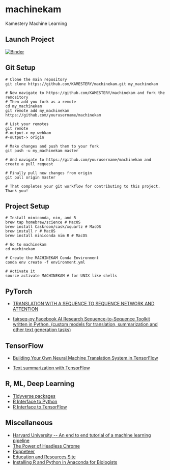 # machinekam
Kamestery Machine Learning

## Launch Project
[![Binder](https://mybinder.org/badge_logo.svg)](https://mybinder.org/v2/gh/KAMESTERY/machinekam.git/master)

## Git Setup

```{bash}
# Clone the main repository
git clone https://github.com/KAMESTERY/machinekam.git my_machinekam

# Now navigate to https://github.com/KAMESTERY/machinekam and fork the remository
# Then add you fork as a remote
cd my_machinekam
git remote add my_machinekam https://github.com/yourusername/machinekam

# List your remotes
git remote
#-output-> my_webkam
#-output-> origin

# Make changes and push them to your fork
git push -u my_machinekam master

# And navigate to https://github.com/yourusername/machinekam and create a pull request

# Finally pull new changes from origin
git pull origin master

# That completes your git workflow for contributing to this project. Thank you!

```

## Project Setup

```{bash}
# Install miniconda, nim, and R
brew tap homebrew/science # MacOS
brew install Caskroom/cask/xquartz # MacOS
brew install r # MacOS
brew install miniconda nim R # MacOS

# Go to machinekam
cd machinekam

# Create the MACHINEKAM Conda Environment
conda env create -f environment.yml

# Activate it
source activate MACHINEKAM # for UNIX like shells
```

## PyTorch

* [TRANSLATION WITH A SEQUENCE TO SEQUENCE NETWORK AND ATTENTION](https://pytorch.org/tutorials/intermediate/seq2seq_translation_tutorial.html)

* [fairseq-py Facebook AI Research Sequence-to-Sequence Toolkit written in Python. (custom models for translation, summarization and other text generation tasks)](https://modelzoo.co/model/fairseq-py)

## TensorFlow

* [Building Your Own Neural Machine Translation System in TensorFlow](https://ai.googleblog.com/2017/07/building-your-own-neural-machine.html)

* [Text summarization with TensorFlow](https://ai.googleblog.com/2016/08/text-summarization-with-tensorflow.html)

## R, ML, Deep Learning

* [Tidyverse packages](https://www.tidyverse.org/packages/)
* [R Interface to Python](https://rstudio.github.io/reticulate/)
* [R Interface to TensorFlow](https://tensorflow.rstudio.com/)

## Miscellaneous

* [Harvard University -- An end to end tutorial of a machine learning pipeline](https://github.com/Spandan-Madan/DeepLearningProject)
* [The Power of Headless Chrome](https://developers.google.com/web/tools/puppeteer/)
* [Puppeteer](https://pptr.dev/)
* [Education and Resources Site](http://www.matt-versaggi.com/mit_open_courseware/)
* [Installing R and Python in Anaconda for Biologists](https://chrisconlan.com/installing-r-python-anaconda-biologists/)
